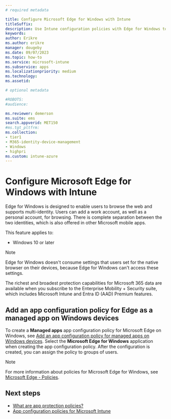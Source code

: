 ```yaml
---
# required metadata

title: Configure Microsoft Edge for Windows with Intune
titleSuffix: 
description: Use Intune configuration policies with Edge for Windows to ensure corporate websites are always accessed with safeguards in place. 
keywords:
author: Erikre
ms.author: erikre
manager: dougeby
ms.date: 09/07/2023
ms.topic: how-to
ms.service: microsoft-intune
ms.subservice: apps
ms.localizationpriority: medium
ms.technology:
ms.assetid: 

# optional metadata

#ROBOTS:
#audience:

ms.reviewer: demerson
ms.suite: ems
search.appverid: MET150
#ms.tgt_pltfrm:
ms.collection:
- tier1
- M365-identity-device-management
- Windows
- highpri
ms.custom: intune-azure
---
```


# Configure Microsoft Edge for Windows with Intune

Edge for Windows is designed to enable users to browse the web and supports multi-identity. Users can add a work account, as well as a personal account, for browsing. There is complete separation between the two identities, which is also offered in other Microsoft mobile apps.

This feature applies to:
- Windows 10 or later

> [!NOTE]
> Edge for Windows doesn't consume settings that users set for the native browser on their devices, because Edge for Windows can't access these settings.

The richest and broadest protection capabilities for Microsoft 365 data are available when you subscribe to the Enterprise Mobility + Security suite, which includes Microsoft Intune and Entra ID (AAD) Premium features.

## Add an app configuration policy for Edge as a managed app on Windows devices

To create a **Managed apps** app configuration policy for Microsoft Edge on Windows, see [Add an app configuration policy for managed apps on Windows devices](../apps/app-configuration-policies-managed-app.md#add-an-app-configuration-policy-for-managed-apps-on-windows-devices). Select the **Microsoft Edge for Windows** application when creating the app configuration policy. After the configuration is created, you can assign the policy to groups of users.

> [!NOTE]
> For more information about policies for Microsoft Edge for Windows, see [Microsoft Edge - Policies](/deployedge/microsoft-edge-policies).

## Next steps

- [What are app protection policies?](app-protection-policy.md) 
- [App configuration policies for Microsoft Intune](app-configuration-policies-overview.md)
